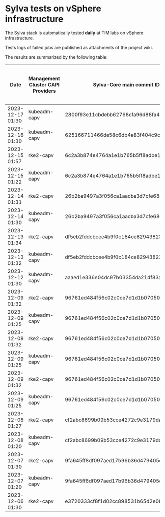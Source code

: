 # Sylva tests on vSphere infrastructure

The Sylva stack is automatically tested **daily** at TIM labs on vSphere infrastructure.

Tests logs of failed jobs are published as attachments of the project wiki.

The results are summarized by the following table:

| Date                      | Management Cluster CAPI Providers | Sylva-Core main commit ID        | Result                                       | Test logs (only for failed tests) |
|---------------------------|-----------------------------------|----------------------------------|----------------------------------------------|-----------------------------------|
|2023-12-17 01:30|kubeadm-capv|2800f93e11cbdebb62768cfa96d88fa4effa949a|:x: failed|[link](https://gitlab.com/sylva-projects/sylva-core/-/wikis/uploads/0c1d1cbffc41ef41ebac7e93a7f50dd0/capv-logs.gz)|
|2023-12-16 01:30|kubeadm-capv|625166711466de58c6db4e83f404c9c21c6e15ff|:x: failed|[link](https://gitlab.com/sylva-projects/sylva-core/-/wikis/uploads/f1e57e00b03fd7aadd75a940c5f16158/capv-logs.gz)|
|2023-12-15 01:57|rke2-capv|6c2a3b874e4764a1e1b765b5ff8adbe1e515625e|:x: failed|[link](https://gitlab.com/sylva-projects/sylva-core/-/wikis/uploads/362dcb2afc0de4ddb51656076695e319/capv-logs.gz)|
|2023-12-15 01:22|kubeadm-capv|6c2a3b874e4764a1e1b765b5ff8adbe1e515625e|:white_check_mark: success||
|2023-12-14 01:31|rke2-capv|26b2ba9497a3f056ca1aacba3d7cfe68defdc2c6|:white_check_mark: success||
|2023-12-14 01:30|kubeadm-capv|26b2ba9497a3f056ca1aacba3d7cfe68defdc2c6|:x: failed|[link](https://gitlab.com/sylva-projects/sylva-core/-/wikis/uploads/9448a4efd27e0cdfbf5adeb17d7879dc/capv-logs.gz)|
|2023-12-13 01:34|rke2-capv|df5eb2fddcbcee4b9f0c184ce82943823dc8f58f|:white_check_mark: success||
|2023-12-13 01:32|kubeadm-capv|df5eb2fddcbcee4b9f0c184ce82943823dc8f58f|:white_check_mark: success||
|2023-12-12 01:30|kubeadm-capv|aaaed1e336e04dc97b03354da214f83a7bf0d6da|:white_check_mark: success||
|2023-12-09 01:32|rke2-capv|96761ed484f56c02c0ce7d1d1b07050e5b63e153|:white_check_mark: success||
|2023-12-09 01:25|kubeadm-capv|96761ed484f56c02c0ce7d1d1b07050e5b63e153|:white_check_mark: success||
|2023-12-09 01:32|rke2-capv|96761ed484f56c02c0ce7d1d1b07050e5b63e153|:white_check_mark: success||
|2023-12-09 01:25|kubeadm-capv|96761ed484f56c02c0ce7d1d1b07050e5b63e153|:white_check_mark: success||
|2023-12-09 01:32|rke2-capv|96761ed484f56c02c0ce7d1d1b07050e5b63e153|:white_check_mark: success||
|2023-12-09 01:25|kubeadm-capv|96761ed484f56c02c0ce7d1d1b07050e5b63e153|:white_check_mark: success||
|2023-12-08 01:27|rke2-capv|cf2abc8699b09b53cce4272c9e3179dae00a3f90|:white_check_mark: success||
|2023-12-08 01:20|kubeadm-capv|cf2abc8699b09b53cce4272c9e3179dae00a3f90|:white_check_mark: success||
|2023-12-07 01:30|rke2-capv|9fa645ff8df097aed17b96b36d479405c103bbbf|:x: failed|[link](https://gitlab.com/sylva-projects/sylva-core/-/wikis/uploads/bbf478df4327ea57ebdf93004f9cc95a/capv-logs.gz)|
|2023-12-07 01:20|kubeadm-capv|9fa645ff8df097aed17b96b36d479405c103bbbf|:white_check_mark: success||
|2023-12-06 01:30|rke2-capv|e3720333cf8f1d02cc898531b65d2e085e495bdf|:x: failed|[link](https://gitlab.com/sylva-projects/sylva-core/-/wikis/uploads/ddc15edb0629f9add918ea900dcdd894/capv-logs.gz)|

